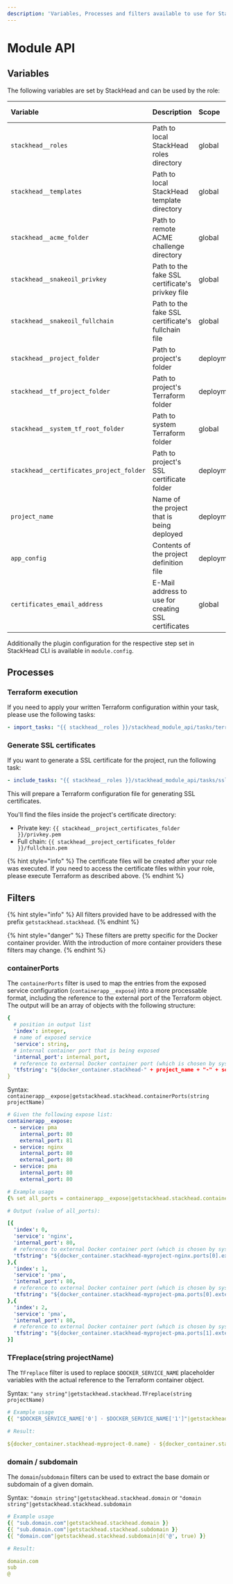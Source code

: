 ```yaml
---
description: 'Variables, Processes and filters available to use for StackHead plugins.'
---
```


# Module API

## Variables

The following variables are set by StackHead and can be used by the role:

| Variable | Description | Scope | Data type |
| :--- | :--- | :--- | :--- |
| `stackhead__roles` | Path to local StackHead roles directory | global | string |
| `stackhead__templates` | Path to local StackHead template directory | global | string |
| `stackhead__acme_folder` | Path to remote ACME challenge directory | global | string |
| `stackhead__snakeoil_privkey` | Path to the fake SSL certificate's privkey file | global | string |
| `stackhead__snakeoil_fullchain` | Path to the fake SSL certificate's fullchain file | global | string |
| `stackhead__project_folder` | Path to project's folder | deployment | string |
| `stackhead__tf_project_folder` | Path to project's Terraform folder | deployment | string |
| `stackhead__system_tf_root_folder` | Path to system Terraform folder | global | string |
| `stackhead__certificates_project_folder` | Path to project's SSL certificate folder | deployment | string |
| `project_name` | Name of the project that is being deployed | deployment | string |
| `app_config` | Contents of the project definition file | deployment | object |
| `certificates_email_address` | E-Mail address to use for creating SSL certificates | global | string |

Additionally the plugin configuration for the respective step set in StackHead CLI is available in `module.config`.


## Processes

### Terraform execution

If you need to apply your written Terraform configuration within your task, please use the following tasks:

```yaml
- import_tasks: "{{ stackhead__roles }}/stackhead_module_api/tasks/terraform.yml"
```

### Generate SSL certificates

If you want to generate a SSL certificate for the project, run the following task:

```yaml
- include_tasks: "{{ stackhead__roles }}/stackhead_module_api/tasks/ssl-certificate.yml"
```

This will prepare a Terraform configuration file for generating SSL certificates.

You'll find the files inside the project's certificate directory:

* Private key: `{{ stackhead__project_certificates_folder }}/privkey.pem`
* Full chain: `{{ stackhead__project_certificates_folder }}/fullchain.pem`

{% hint style="info" %}
The certificate files will be created after your role was executed. If you need to access the certificate files within your role, please execute Terraform as described above.
{% endhint %}

## Filters

{% hint style="info" %}
All filters provided have to be addressed with the prefix `getstackhead.stackhead`.
{% endhint %}

{% hint style="danger" %}
These filters are pretty specific for the Docker container provider. With the introduction of more container providers these filters may change.
{% endhint %}

### containerPorts

The `containerPorts` filter is used to map the entries from the exposed service configuration \(`containerapp__expose`\) into a more processable format, including the reference to the external port of the Terraform object. The output will be an array of objects with the following structure:

```yaml
{
  # position in output list
  'index': integer,
  # name of exposed service
  'service': string,
  # internal container port that is being exposed
  'internal_port': internal_port,
  # reference to external Docker container port (which is chosen by system)
  'tfstring': "${docker_container.stackhead-" + project_name + "-" + service_name + ".ports[" + str(index) + "].external}"
}
```

Syntax: `containerapp__expose|getstackhead.stackhead.containerPorts(string projectName)`

```yaml
# Given the following expose list:
containerapp__expose:
  - service: pma
    internal_port: 80
    external_port: 81
  - service: nginx
    internal_port: 80
    external_port: 80
  - service: pma
    internal_port: 80
    external_port: 80

# Example usage
{% set all_ports = containerapp__expose|getstackhead.stackhead.containerPorts('myproject') %}

# Output (value of all_ports):

[{
  'index': 0,
  'service': 'nginx',
  'internal_port': 80,
  # reference to external Docker container port (which is chosen by system)
  'tfstring': "${docker_container.stackhead-myproject-nginx.ports[0].external}"
},{
  'index': 1,
  'service': 'pma',
  'internal_port': 80,
  # reference to external Docker container port (which is chosen by system)
  'tfstring': "${docker_container.stackhead-myproject-pma.ports[0].external}"
},{
  'index': 2,
  'service': 'pma',
  'internal_port': 80,
  # reference to external Docker container port (which is chosen by system)
  'tfstring': "${docker_container.stackhead-myproject-pma.ports[1].external}"
}]
```

### TFreplace\(string projectName\)

The `TFreplace` filter is used to replace `$DOCKER_SERVICE_NAME` placeholder variables with the actual reference to the Terraform container object.

Syntax: `"any string"|getstackhead.stackhead.TFreplace(string projectName)`

```yaml
# Example usage
{{ "$DOCKER_SERVICE_NAME['0'] - $DOCKER_SERVICE_NAME['1']"|getstackhead.stackhead.TFreplace('myproject') }}

# Result:

${docker_container.stackhead-myproject-0.name} - ${docker_container.stackhead-myproject-1.name}
```

### domain / subdomain

The `domain`/`subdomain` filters can be used to extract the base domain or subdomain of a given domain.

Syntax: `"domain string"|getstackhead.stackhead.domain` or `"domain string"|getstackhead.stackhead.subdomain`

```yaml
# Example usage
{{ "sub.domain.com"|getstackhead.stackhead.domain }}
{{ "sub.domain.com"|getstackhead.stackhead.subdomain }}
{{ "domain.com"|getstackhead.stackhead.subdomain|d('@', true) }}

# Result:

domain.com
sub
@
```
